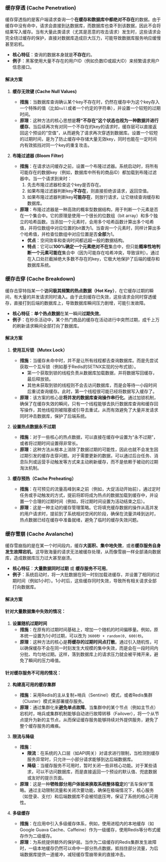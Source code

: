 
### 缓存穿透 (Cache Penetration)

缓存穿透指的是客户端请求查询一个**在缓存和数据库中都绝对不存在**的数据。由于缓存中没有命中，请求会直接到达数据库，而数据库也查不到该数据，因此不会将结果写入缓存。当有大量此类请求（尤其是恶意的攻击请求）发生时，这些请求会完全绕过缓存的保护，直接对数据库造成巨大压力，可能导致数据库服务响应缓慢甚至宕机。

*   **核心特征**：查询的数据本身就是**不存在**的。
*   **例子**：黑客使用大量不存在的用户ID（例如负数ID或超大ID）来频繁请求用户信息接口。

#### 解决方案

1.  **缓存无效键 (Cache Null Values)**
    *   **措施**：当数据库查询确认某个key不存在时，仍然在缓存中为这个key存入一个特殊的值（比如`null`或者一个约定的字符串），并设置一个较短的过期时间。
    *   **原理**：这种方法的核心思想是**将“不存在”这个状态也视为一种数据并进行缓存**。当后续再次有对同一个不存在的key的请求时，缓存层可以直接返回这个预设的“空值”，从而避免了请求再次穿透到数据库。设置一个较短的过期时间，是为了防止缓存中存储大量无效key，同时也能在一定时间内有效抵挡对同一个key的重复攻击。

2.  **布隆过滤器 (Bloom Filter)**
    *   **措施**：在请求访问缓存之前，设置一个布隆过滤器。系统启动时，将所有可能存在的数据key（例如，数据库中所有的商品ID）都加载到布隆过滤器中。当一个请求到来时：
        1.  先去布隆过滤器检查这个key是否存在。
        2.  如果布隆过滤器判断key**不存在**，则直接拒绝该请求，返回空值。
        3.  如果布隆过滤器判断key**可能存在**，则放行请求，让它继续查询缓存和数据库。
    *   **原理**：布隆过滤器是一种高效的概率型数据结构，用于判断一个元素是否在一个集合中。它的原理是使用一个很长的位数组（bit array）和多个独立的哈希函数。当添加一个元素时，会用多个哈希函数计算出多个哈希值，并将位数组中对应位置的bit置为1。当查询一个元素时，同样计算出多个哈希值，并检查位数组中对应位置是否**全部**为1。
        *   **优点**：空间效率和查询时间都远超一般的数据结构。
        *   **特点**：它可以**100%确定一个元素绝对不在**集合中，但只能**概率性地判断一个元素可能在**集合中（因为可能存在哈希冲突，导致误判）。通过在入口处拦截掉绝大多数不存在的key，它极大地保护了后端的缓存和数据库系统。

### 缓存击穿 (Cache Breakdown)

缓存击穿特指某一个**访问极其频繁的热点数据（Hot Key）**，在它缓存过期的瞬间，有大量的并发请求同时涌入。由于此刻缓存已失效，这些请求会同时穿透缓存，直接打到后端的数据库上，导致数据库瞬间压力剧增，可能引发故障。

*   **核心特征**：**单个热点数据**在某一瞬间**过期失效**。
*   **例子**：在秒杀活动中，某个热门商品的缓存在活动进行中突然过期，成千上万的刷新请求瞬间全部打向了数据库。

#### 解决方案

1.  **使用互斥锁（Mutex Lock）**
    *   **措施**：当缓存未命中时，并不是让所有线程都去查询数据库。而是先尝试获取一个互斥锁（例如基于Redis的SETNX实现的分布式锁）。
        *   第一个获取到锁的线程负责从数据库加载数据，并将数据写回缓存，最后释放锁。
        *   其他未获取到锁的线程则不会去访问数据库，而是会等待一小段时间后重试查询缓存。此时，第一个线程很可能已经将数据写入缓存了。
    *   **原理**：该方案的核心是**将并发的数据库查询操作串行化**。通过加锁机制，确保了在缓存失效的瞬间，只有一个线程能够去执行数据库查询和缓存回写操作，其他线程则被阻塞或引导去重试，从而有效避免了大量并发请求同时冲击数据库，保护了后端系统。

2.  **设置热点数据永不过期**
    *   **措施**：对于一些核心的热点数据，可以直接在缓存中设置为“永不过期”，或者将过期时间设置得非常长。
    *   **原理**：这种方法从根本上消除了数据过期的可能性，因此也就不会发生因过期引发的缓存击穿问题。对于需要更新的数据，可以通过后台任务、消息队列或运营手动触发等方式来主动刷新缓存，而不是依赖于被动的过期淘汰机制。

3.  **缓存预热（Cache Preheating）**
    *   **措施**：在可预见的流量高峰到来之前（例如，大促活动开始前），通过定时任务或手动触发的方式，提前将即将成为热点的数据加载到缓存中，并设置一个合理的过期时间（例如，将过期时间设置为活动结束之后）。
    *   **原理**：这是一种主动的缓存管理策略。它将填充缓存数据的操作从高并发的用户请求时，提前到了系统相对空闲的阶段，确保在流量洪峰到达时，热点数据已经在缓存中准备就绪，避免了临时的缓存失效问题。

### 缓存雪崩 (Cache Avalanche)

缓存雪崩指的是在某一个时间段内，缓存**大面积、集中地失效**，或者**缓存服务自身发生故障宕机**。这导致海量的请求无法被缓存处理，从而像雪崩一样全部涌向数据库，造成数据库压力过大甚至崩溃。

*   **核心特征**：**大量数据同时过期** 或 **缓存服务不可用**。
*   **例子**：系统启动时，将一大批数据在同一时刻加载进缓存，并设置了相同的过期时间（例如1小时）。1小时后，这些缓存同时失效，导致所有相关请求全部打向数据库。

#### 解决方案

#### 针对大量数据集中失效的情况：

1.  **设置随机过期时间**
    *   **措施**：在原有的过期时间基础上，增加一个随机的时间偏移量。例如，原本统一设置为1小时过期，可以改为 `3600秒 + random(0, 600)秒`。
    *   **原理**：这种方法的核心是**将缓存的过期时间点打散**。通过引入随机性，可以确保缓存不会在同一时刻发生大规模的集中失效，而是会在一段时间内分批、均匀地过期。这样，落到数据库上的请求压力就会被平摊开来，避免了瞬间的压力峰值。

#### 针对缓存服务不可用的情况：

2.  **构建高可用的缓存集群**
    *   **措施**：采用Redis的主从复制+哨兵（Sentinel）模式，或者Redis集群（Cluster）模式来部署缓存服务。
    *   **原理**：通过集群化来**避免单点故障**。当集群中的某个节点（例如主节点）宕机时，哨兵或集群机制能够自动进行故障转移（Failover），将一个从节点提升为新的主节点，从而保证缓存服务能够持续对外提供服务，避免了整个缓存服务的瘫痪。

3.  **限流与降级**
    *   **措施**：
        *   **限流**：在系统的入口层（如API网关）对请求进行限制，当检测到缓存服务异常时，只允许一小部分请求能够到达后端数据库。
        *   **降级**：当缓存服务不可用时，暂时关闭一些非核心功能。对于某些请求，可以不访问数据库，而是直接返回一个预设的默认值、兜底数据或友好的提示页面。
    *   **原理**：这是一种**牺牲部分用户体验来换取系统整体稳定**的“丢车保帅”策略。通过主动限制流量和关闭次要功能，确保在极端情况下，核心服务（如登录、支付）和后端数据库不会被彻底压垮，保证了系统的核心可用性。

4.  **多级缓存**
    *   **措施**：在应用中引入多级缓存体系，例如，使用进程内的本地缓存（如Google Guava Cache、Caffeine）作为一级缓存，使用Redis等分布式缓存作为二级缓存。
    *   **原理**：为系统提供额外的保护层。当作为二级缓存的Redis集群发生故障时，一级本地缓存仍然可以命中一部分热点数据，抵挡住部分流量，为后端数据库提供一道缓冲，减轻缓存雪崩带来的直接冲击。